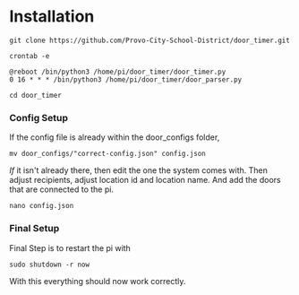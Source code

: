 # Installation

```
git clone https://github.com/Provo-City-School-District/door_timer.git

crontab -e

@reboot /bin/python3 /home/pi/door_timer/door_timer.py
0 16 * * * /bin/python3 /home/pi/door_timer/door_parser.py

cd door_timer
```

### Config Setup

If the config file is already within the door_configs folder,
```
mv door_configs/"correct-config.json" config.json
```
*If* it isn't already there, then edit the one the system comes with.
Then adjust recipients, adjust location id and location name. And add
the doors that are connected to the pi.
```
nano config.json
```
### Final Setup
Final Step is to restart the pi with
```
sudo shutdown -r now
```
With this everything should now work correctly.

